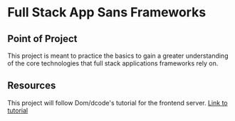 # Full Stack App Sans Frameworks

## Point of Project
This project is meant to practice the basics to gain a greater understanding of the core technologies that full stack applications frameworks rely on. 

## Resources
This project will follow Dom/dcode's tutorial for the frontend server. [Link to tutorial](https://dev.to/dcodeyt/building-a-single-page-app-without-frameworks-hl9)